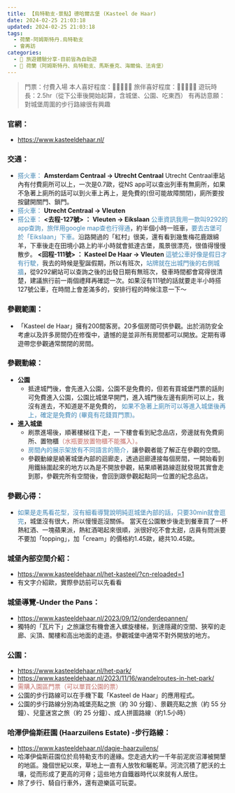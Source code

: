 ```yaml
---
title: 【烏特勒支-景點】德哈爾古堡 (Kasteel de Haar)
date: 2024-02-25 21:03:18
updated: 2024-02-25 21:03:18
tags:
  - 荷蘭-阿姆斯特丹.烏特勒支
  - 會再訪  
categories: 
  - 🌴 旅遊體驗分享-目前皆為自助遊
  - 🥥 荷蘭（阿姆斯特丹、烏特勒支、馬斯垂克、海爾倫、法肯堡）
---
```

>門票：付費入場
>本人喜好程度：🌝🌝🌝🌝🌝 旅伴喜好程度：🌝🌝🌝🌝🌝
>遊玩時長：2.5hr（從下公車後開始起算，含城堡、公園、吃東西）
>有再訪意願：對城堡周圍的步行路線很有興趣

<!-- more -->
### 官網：
+ https://www.kasteeldehaar.nl/
### 交通：
+ <font color=#4287B5>搭火車：</font> 
**Amsterdam Centraal -> Utrecht Centraal**
Utrecht Centraal車站內有付費廁所可以上，一次是0.7歐，從NS app可以查出列車有無廁所，如果不急著上廁所的話可以到火車上再上，是免費的(但可能故障關閉)，廁所要按按鍵開關門、鎖門。
+ <font color=#4287B5>搭火車：</font> 
**Utrecht Centraal -> Vleuten**
+ <font color=#4287B5>搭公車：</font> 
**<去程-127號> ： Vleuten -> Eikslaan**
<font color=#4287B5>公車資訊我用一款叫9292的app查詢，旅伴用google map查也行得通</font>，約半個小時一班車，<font color=#4287B5>要去古堡可於「Eikslaan」下車。</font>沿路開過的「紅村」很美，還有看到幾隻梅花鹿跟綿羊，下車後走在田境小路上約半小時就會抵達古堡，風景很漂亮，很值得慢慢散步。
**<回程-111號> ： Kasteel De Haar -> Vleuten**
<font color=#4287B5>這號公車好像是假日才有行駛，</font>我去的時候是聖誕假期，所以有班次，<font color=#4287B5>站牌就在出城門後的右側城牆</font>，從9292網站可以查詢之後的出發日期有無班次，發車時間都會寫得很清楚，建議旅行前一兩個禮拜再確認一次。如果沒有111號的話就要走半小時搭127號公車，在時間上會差滿多的，安排行程的時候注意一下～
### 參觀範圍：
+ 「Kasteel de Haar」擁有200間客房。20多個房間可供參觀。出於消防安全考慮以及許多房間仍在修復中，遺憾的是並非所有房間都可以開放。定期有導遊帶您參觀通常關閉的房間。
### 參觀動線：
+ **公園**
   + 抵達城門後，會先進入公園，公園不是免費的，但若有買城堡門票的話則可免費進入公園，公園比城堡早開門，進入城門後左邊有廁所可以上，我沒有進去，不知道是不是免費的，<font color=#4287B5> 如果不急著上廁所可以等進入城堡後再上，確定是免費的 (畢竟有花錢買門票)。</font>
+ **進入城堡**
   + 刷票進場後，順著樓梯往下走，一下樓會看到紀念品店，旁邊就有免費廁所、置物櫃<font color=#c36d67>（水瓶要放置物櫃不能攜入）。</font>
   + <font color=#4287B5>房間內的展示架放有不同語言的簡介，</font>讓參觀者能了解正在參觀的空間。
   + 參觀動線是繞著城堡內部的迴廊走，透過迴廊連接每個房間，一開始看到用鐵絲圍起來的地方以為是不開放參觀，結果順著路線逛就發現其實會走到那，參觀完所有空間後，會回到跟參觀起點同一位置的紀念品店。

### 參觀心得：
+ <font color=#4287B5>如果是走馬看花型，沒有細看導覽說明純逛城堡內部的話，只要30min就會逛完</font>，城堡沒有很大，所以慢慢逛沒關係。
當天在公園散步後走到餐車買了一杯熱紅酒、一塊蘋果派，熱紅酒喝起來很順，派很好吃不會太甜，店員有問派要不要加「topping」，加「cream」的價格約1.45歐，總共10.45歐。

### 城堡內部空間介紹：
+ https://www.kasteeldehaar.nl/het-kasteel/?cn-reloaded=1
+ 有文字介紹歐，實際參訪前可以先看看

### 城堡導覽-Under the Pans：
+ https://www.kasteeldehaar.nl/2023/09/12/onderdepannen/
+ 獨特的「瓦片下」之旅讓您有機會進入螺旋樓梯，到達隱藏的空間、狹窄的走廊、尖頂、閣樓和高出地面的走道。參觀城堡中通常不對外開放的地方。

### 公園：
+ https://www.kasteeldehaar.nl/het-park/
+ https://www.kasteeldehaar.nl/2023/11/16/wandelroutes-in-het-park/
+ <font color=#c36d67>需購入園區門票（可以單買公園的票）</font>
+ 公園的步行路線可以在手機下載「Kasteel de Haar」的應用程式。
+ 公園的步行路線分別為城堡亮點之旅（約 30 分鐘）、景觀亮點之旅（約 55 分鐘）、兒童迷宮之旅（約 25 分鐘）、成人拼圖路線（約1.5小時）

### **哈澤伊倫斯莊園 (Haarzuilens Estate) -步行路線：**
+ https://www.kasteeldehaar.nl/dagje-haarzuilens/
+ 哈澤伊倫斯莊園位於烏特勒支市的邊緣。您走過大約一千年前泥炭沼澤被開墾的地區。幾個世紀以來，草地上一直有人放牧和曬乾草。河流沉積了肥沃的土壤，從而形成了更高的河脊；這些地方自鐵器時代以來就有人居住。
+ 除了步行、騎自行車外，還有遊樂區可玩耍。